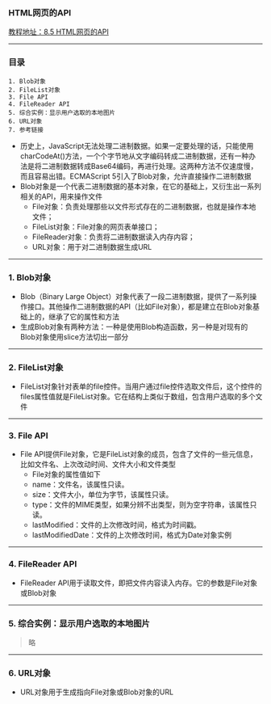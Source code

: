 ### HTML网页的API
[教程地址：8.5 HTML网页的API](http://javascript.ruanyifeng.com/htmlapi/file.html)

---
### 目录
```
1. Blob对象
2. FileList对象
3. File API
4. FileReader API
5. 综合实例：显示用户选取的本地图片
6. URL对象
7. 参考链接
```

- 历史上，JavaScript无法处理二进制数据。如果一定要处理的话，只能使用charCodeAt()方法，一个个字节地从文字编码转成二进制数据，还有一种办法是将二进制数据转成Base64编码，再进行处理。这两种方法不仅速度慢，而且容易出错。ECMAScript 5引入了Blob对象，允许直接操作二进制数据
- Blob对象是一个代表二进制数据的基本对象，在它的基础上，又衍生出一系列相关的API，用来操作文件
  - File对象：负责处理那些以文件形式存在的二进制数据，也就是操作本地文件；
  - FileList对象：File对象的网页表单接口；
  - FileReader对象：负责将二进制数据读入内存内容；
  - URL对象：用于对二进制数据生成URL

---
### 1. Blob对象
- Blob（Binary Large Object）对象代表了一段二进制数据，提供了一系列操作接口。其他操作二进制数据的API（比如File对象），都是建立在Blob对象基础上的，继承了它的属性和方法
- 生成Blob对象有两种方法：一种是使用Blob构造函数，另一种是对现有的Blob对象使用slice方法切出一部分

---
### 2. FileList对象
- FileList对象针对表单的file控件。当用户通过file控件选取文件后，这个控件的files属性值就是FileList对象。它在结构上类似于数组，包含用户选取的多个文件

---
### 3. File API
- File API提供File对象，它是FileList对象的成员，包含了文件的一些元信息，比如文件名、上次改动时间、文件大小和文件类型
  - File对象的属性值如下
  - name：文件名，该属性只读。
  - size：文件大小，单位为字节，该属性只读。
  - type：文件的MIME类型，如果分辨不出类型，则为空字符串，该属性只读。
  - lastModified：文件的上次修改时间，格式为时间戳。
  - lastModifiedDate：文件的上次修改时间，格式为Date对象实例

---
### 4. FileReader API
- FileReader API用于读取文件，即把文件内容读入内存。它的参数是File对象或Blob对象

---
### 5. 综合实例：显示用户选取的本地图片
>略

---
### 6. URL对象
- URL对象用于生成指向File对象或Blob对象的URL
